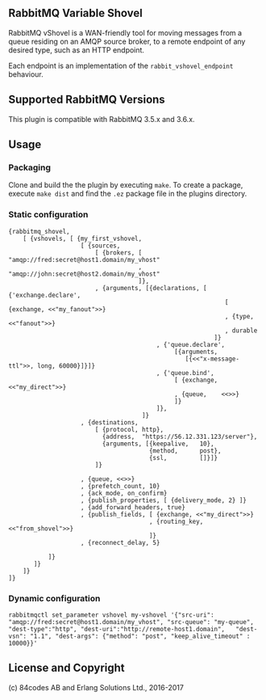 ## RabbitMQ Variable Shovel

RabbitMQ vShovel is a WAN-friendly tool for moving messages from
a queue residing on an AMQP source broker, to a remote endpoint of any desired type, such as an HTTP endpoint.

Each endpoint is an implementation of the `rabbit_vshovel_endpoint` behaviour.


## Supported RabbitMQ Versions

This plugin is compatible with RabbitMQ 3.5.x and 3.6.x.


## Usage        

### Packaging

Clone and build the the plugin by executing `make`. To create a package, execute `make dist` and find the `.ez` package file in the plugins directory.

### Static configuration

```
{rabbitmq_shovel,
    [ {vshovels, [ {my_first_vshovel,
                    [ {sources,
                        [ {brokers, [ "amqp://fred:secret@host1.domain/my_vhost"
                                    , "amqp://john:secret@host2.domain/my_vhost"
                                    ]},
                        , {arguments, [{declarations, [ {'exchange.declare',
                                              				[ {exchange, <<"my_fanout">>}
                                              			  	, {type, <<"fanout">>}
                                              			  	, durable
                                              			 ]}
                                         , {'queue.declare',
                                              [{arguments,
                                                 [{<<"x-message-ttl">>, long, 60000}]}]}
                                         , {'queue.bind',
                                              [ {exchange, <<"my_direct">>}
                                              , {queue,    <<>>}
                                              ]}
                                         ]},
                    				 ]}
                    , {destinations,
                        [ {protocol, http},
						  {address,  "https://56.12.331.123/server"},
						  {arguments, [{keepalive,	 10},
						  			   {method,		 post},
						  			   {ssl,         []}]}
                        ]}
					
                    , {queue, <<>>}
                    , {prefetch_count, 10}
                    , {ack_mode, on_confirm}
                    , {publish_properties, [ {delivery_mode, 2} ]}
                    , {add_forward_headers, true}
                    , {publish_fields, [ {exchange, <<"my_direct">>}
                                       , {routing_key, <<"from_shovel">>}
                                       ]}
                    , {reconnect_delay, 5}
                    
           ]}
       ]}
    ]}
]}

```

### Dynamic configuration

```
rabbitmqctl set_parameter vshovel my-vshovel '{"src-uri": "amqp://fred:secret@host1.domain/my_vhost", "src-queue": "my-queue", "dest-type":"http", "dest-uri":"http://remote-host1.domain",   "dest-vsn": "1.1", "dest-args": {"method": "post", "keep_alive_timeout" : 10000}}'
```


## License and Copyright

(c) 84codes AB and Erlang Solutions Ltd., 2016-2017
